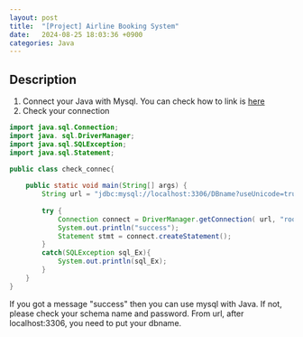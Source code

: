 ```yaml
---
layout: post
title:  "[Project] Airline Booking System"
date:   2024-08-25 18:03:36 +0900
categories: Java
---
```


## Description
1. Connect your Java with Mysql. You can check how to link is [here](https://s2se.github.io/posts/Mysql/)
2. Check your connection 
```java
import java.sql.Connection;
import java. sql.DriverManager;
import java.sql.SQLException;
import java.sql.Statement;

public class check_connec{
	
	public static void main(String[] args) {
		String url = "jdbc:mysql://localhost:3306/DBname?useUnicode=true&characterEncoding=UTF-8";
		
		try {
			Connection connect = DriverManager.getConnection( url, "root","yourpassword");
			System.out.println("success");
			Statement stmt = connect.createStatement();
		}
		catch(SQLException sql_Ex){
			System.out.println(sql_Ex);
		}
	}
}

```
If you got a message "success" then you can use mysql with Java. If not, please check your schema name and password.
From url, after localhost:3306, you need to put your dbname. 
